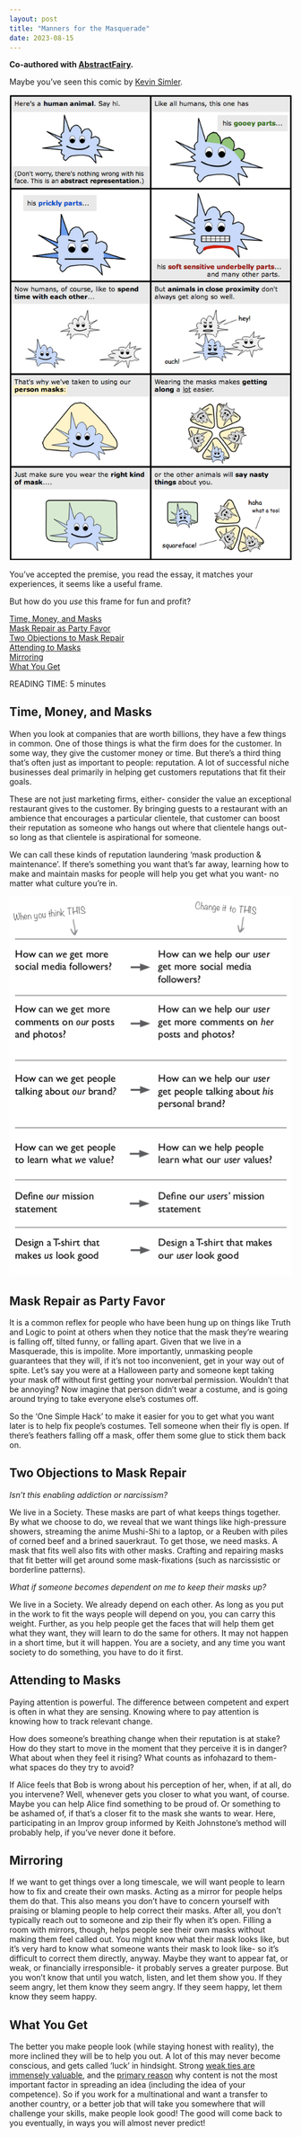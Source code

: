 ```yaml
---
layout: post
title: "Manners for the Masquerade"
date: 2023-08-15
---
```


**Co-authored with [AbstractFairy](https://abstractfairy.brick.do/).**

  

Maybe you’ve seen this comic by [Kevin Simler](https://meltingasphalt.com/personhood-a-game-for-two-or-more-players/).  

![Kevin Simler's Personhood Comic](https://github.com/ray-dorai/ray-dorai.github.io/blob/master/assets/simler_personhood_comic.png?raw=true)

You’ve accepted the premise, you read the essay, it matches your experiences, it seems like a useful frame.  

But how do you _use_ this frame for fun and profit?  

[Time, Money, and Masks](#time-money-and-masks)  
[Mask Repair as Party Favor](#mask-repair-as-party-favor)  
[Two Objections to Mask Repair](#two-objections-to-mask-repair)  
[Attending to Masks](#attending_to_masks)  
[Mirroring](#mirroring)  
[What You Get](#what-you-get)  

READING TIME: 5 minutes  

## Time, Money, and Masks  

When you look at companies that are worth billions, they have a few things in common. One of those things is what the firm does for the customer. In some way, they give the customer money or time. But there’s a third thing that’s often just as important to people: reputation. A lot of successful niche businesses deal primarily in helping get customers reputations that fit their goals.   

These are not just marketing firms, either- consider the value an exceptional restaurant gives to the customer. By bringing guests to a restaurant with an ambience that encourages a particular clientele, that customer can boost their reputation as someone who hangs out where that clientele hangs out- so long as that clientele is aspirational for someone.  

We can call these kinds of reputation laundering ‘mask production & maintenance’. If there’s something you want that’s far away, learning how to make and maintain masks for people will help you get what you want- no matter what culture you’re in.  

![Kathy Sierra's 'Making Users Awesome'](https://github.com/ray-dorai/ray-dorai.github.io/blob/master/assets/kathy_sierra_badass_users.png?raw=true)

## Mask Repair as Party Favor  

It is a common reflex for people who have been hung up on things like Truth and Logic to point at others when they notice that the mask they’re wearing is falling off, tilted funny, or falling apart. Given that we live in a Masquerade, this is impolite. More importantly, unmasking people guarantees that they will, if it’s not too inconvenient, get in your way out of spite. Let’s say you were at a Halloween party and someone kept taking your mask off without first getting your nonverbal permission. Wouldn’t that be annoying? Now imagine that person didn’t wear a costume, and is going around trying to take everyone else’s costumes off.   

So the ‘One Simple Hack’ to make it easier for you to get what you want later is to help fix people’s costumes. Tell someone when their fly is open. If there’s feathers falling off a mask, offer them some glue to stick them back on.   

## Two Objections to Mask Repair  

*Isn’t this enabling addiction or narcissism?*   

We live in a Society. These masks are part of what keeps things together. By what we choose to do, we reveal that we want things like high-pressure showers, streaming the anime Mushi-Shi to a laptop, or a Reuben with piles of corned beef and a brined sauerkraut. To get those, we need masks. A mask that fits well also fits with other masks. Crafting and repairing masks that fit better will get around some mask-fixations (such as narcissistic or borderline patterns).  

*What if someone becomes dependent on me to keep their masks up?*  

We live in a Society. We already depend on each other. As long as you put in the work to fit the ways people will depend on you, you can carry this weight. Further, as you help people get the faces that will help them get what they want, they will learn to do the same for others. It may not happen in a short time, but it will happen. You are a society, and any time you want society to do something, you have to do it first.  

## Attending to Masks

Paying attention is powerful. The difference between competent and expert is often in what they are sensing. Knowing where to pay attention is knowing how to track relevant change.  

How does someone’s breathing change when their reputation is at stake? How do they start to move in the moment that they perceive it is in danger? What about when they feel it rising? What counts as infohazard to them- what spaces do they try to avoid?  

If Alice feels that Bob is wrong about his perception of her, when, if at all, do you intervene? Well, whenever gets you closer to what you want, of course. Maybe you can help Alice find something to be proud of. Or something to be ashamed of, if that’s a closer fit to the mask she wants to wear. Here, participating in an Improv group informed by Keith Johnstone’s method will probably help, if you’ve never done it before.  

## Mirroring  

If we want to get things over a long timescale, we will want people to learn how to fix and create their own masks. Acting as a mirror for people helps them do that. This also means you don’t have to concern yourself with praising or blaming people to help correct their masks. After all, you don’t typically reach out to someone and zip their fly when it’s open. Filling a room with mirrors, though, helps people see their own masks without making them feel called out. You might know what their mask looks like, but it’s very hard to know what someone wants their mask to look like- so it’s difficult to correct them directly, anyway. Maybe they want to appear fat, or weak, or financially irresponsible- it probably serves a greater purpose. But you won’t know that until you watch, listen, and let them show you. If they seem angry, let them know they seem angry. If they seem happy, let them know they seem happy.  

## What You Get  

The better you make people look (while staying honest with reality), the more inclined they will be to help you out. A lot of this may never become conscious, and gets called ‘luck’ in hindsight. Strong [weak ties are immensely valuable](https://ide.mit.edu/wp-content/uploads/2022/09/abl4476.pdf), and the [primary reason](https://barabasi.com/book/the-formula) why content is not the most important factor in spreading an idea (including the idea of your competence). So if you work for a multinational and want a transfer to another country, or a better job that will take you somewhere that will challenge your skills, make people look good! The good will come back to you eventually, in ways you will almost never predict!  

